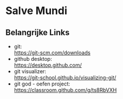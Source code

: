 # Salve Mundi

## Belangrijke Links
 - git:  
   https://git-scm.com/downloads
 - github desktop:   
   https://desktop.github.com/
 - git visualizer:   
   https://git-school.github.io/visualizing-git/
 - git god - oefen project:   
   https://classroom.github.com/g/ts8RbVXH
